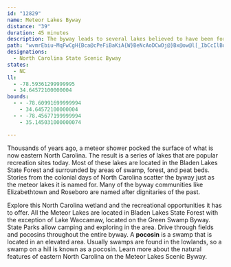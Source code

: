 ```yaml
---
id: "12829"
name: Meteor Lakes Byway
distance: "39"
duration: 45 minutes
description: The byway leads to several lakes believed to have been formed by ancient meteor showers.
path: "wvmrEbiu~MqFwCgH{Bca@cPeFiBaKiA{W}BeNcAoDCwDj@}Bx@ow@l[_IbCcIlBqI`AcXfBoGGmOr@mEv@uGlBkAf@kG~DaElDkR`T{NxQgZlXcCxAaFhAqEAgq@gEuIt@yGb@w`@lA{SEiSk@kDSeDSmDk@gCu@uVkKeEmBmEeCoE[}OK_HL}DbAmU|MuHtFeAn@sBr@iBd@wCZ{R`BmC?yAYsCgAwHaJgCmD}HoJyCkBmA[cCEkH^eRfB}ETcCGmBa@iBq@u@a@aDqCyc@qd@kAoAwJoNaZoYqAs@mNyFqSmHoCi@uOkAk]{TgG{H{GwKwLgQ}DyGyCgG{H}T_BmEaAkBoCiCqj@oYcKaEwDk@sBL{OjDwDp@iA@cAAaK_Ao\\tA_F?i@_@mGoByB_@wSn@iC?gIcBwTsFyDc@yVaBcCYmBe@wAm@yBgB}U}SiBqC_AmC[eBqD{^u@}Cs@{A_s@un@}[uXwPuLus@ye@iAmAiVk[m@_@kJgEkCw@wGa@omArA}]r@yBKsBM{aAwYcE_@eD?wIYcG?u]tGwUm@uBYyAs@wJkF}WiO{j@`OiDr@yAPgCeByBYcTeA}Ae@q@m@aIcJcB}IsDgU{JzC}WrHmEf@sPr@gJVyBIqBMoFeAc_@iLcGaB_BWaWyBsDm@iDw@aEiBwK_HmDmBsEeAyBYeGSsEEcg@Rwj@?id@PyEY_LsAcGcAge@oGeC^y@?u\\sEkI{@}LiBoJs@{]gB}x@{EyWqBwCg@sDy@mGsBuGgCaOcFw[eLs_@mNoBe@udA}^mH}AkZ_EmFsAuHeC_Bm@iG_D{ViK}VkLqF{A{Dm@{kB@_CUcB_@eAi@aTuOaNkKyRaPqJaHwEyDyDkCmHiEmFmCw{Aap@"
designations:
  - North Carolina State Scenic Byway
states:
  - NC
ll:
  - -78.59361299999995
  - 34.64572100000004
bounds:
  - - -78.60991699999994
    - 34.64572100000004
  - - -78.45677199999994
    - 35.145031000000074

---
```


Thousands of years ago, a meteor shower pocked the surface of what is now eastern North Carolina.  The result is a series of lakes that are popular recreation sites today.  Most of these lakes are located in the Bladen Lakes State Forest and surrounded by areas of swamp, forest, and peat beds. Stories from the colonial days of North Carolina scatter the byway just as the meteor lakes it is named for.  Many of the byway communities like Elizabethtown and Roseboro are named after dignitaries of the past.

Explore this North Carolina wetland and the recreational opportunities it has to offer.  All the Meteor Lakes are located in Bladen Lakes State Forest with the exception of Lake Waccamaw, located on the Green Swamp Byway. State Parks allow camping and exploring in the area.  Drive through fields and pocosins throughout the entire byway.  A __pocosin__ is a swamp that is located in an elevated area.  Usually swamps are found in the lowlands, so a swamp on a hill is known as a pocosin.  Learn more about the natural features of eastern North Carolina on the Meteor Lakes Scenic Byway.

